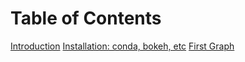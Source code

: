 # Table of Contents

[Introduction](introduction.ipynb)
[Installation: conda, bokeh, etc](installation.ipynb)
[First Graph](first_graph.ipynb)
